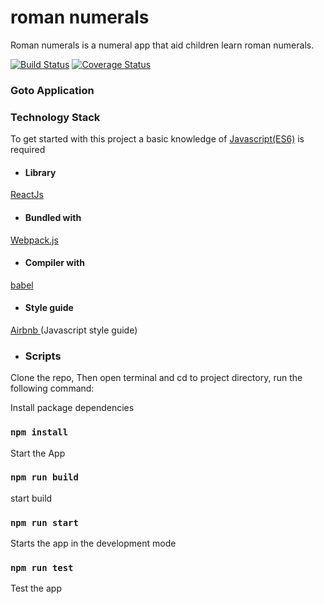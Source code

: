 # roman numerals
Roman numerals is a numeral app that aid children learn roman numerals.

[![Build Status](https://travis-ci.com/Nennyfills/roman-numerals.svg?branch=main)](https://travis-ci.com/Nennyfills/roman-numerals)
[![Coverage Status](https://coveralls.io/repos/github/Nennyfills/roman-numerals/badge.svg?branch=main)](https://coveralls.io/github/Nennyfills/roman-numerals?branch=main)

### Goto Application


### Technology Stack

To get started with this project a basic knowledge of
[Javascript(ES6)](https://es6.io/) is required

- #### __Library__
[ReactJs](https://reactjs.org/)

- #### __Bundled with__
[Webpack.js](https://webpack.js.org)

- #### __Compiler with__
[babel](https://babeljs.io/)

- #### __Style guide__
[Airbnb ](https://github.com/airbnb/javascript)(Javascript style guide)

- ###  Scripts

Clone the repo, Then open terminal and cd to project directory, run the following command: 

Install package dependencies
### `npm install`

Start the App

### `npm run build`
start build

### `npm run start`
Starts the app in the development mode

### `npm run test`
Test the app

